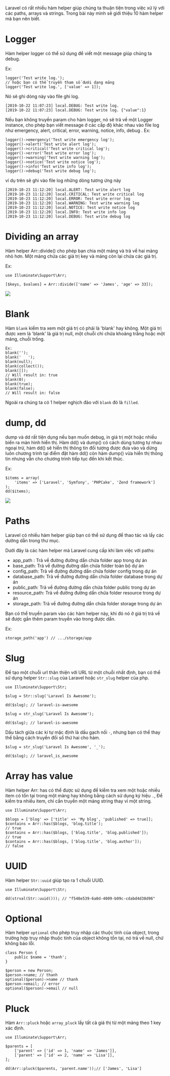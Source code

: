 Laravel có rất nhiều hàm helper giúp chúng ta thuận tiện trong việc xử lý với các paths, arrays và strings. 
Trong bài này mình sẽ giới thiệu 10 hàm helper mà bạn nên biết.

# Logger
Hàm helper logger có thể sử dụng để viết một message giúp chúng ta debug. 

Ex:  
```
logger('Test write log.');
// hoặc bạn có thể truyền tham số dưới dạng mảng
logger('Test write log.', ['value' => 1]);
```

Nó sẽ ghi dòng này vào file ghi log.
```
[2019-10-22 11:07:23] local.DEBUG: Test write log.  
[2019-10-22 11:07:23] local.DEBUG: Test write log. {"value":1} 
```

Nếu bạn không truyền param cho hàm logger, nó sẽ trả về một Logger instance, cho phép bạn viết message ở các cấp độ khác nhau vào file log như emergency, alert, critical, error, warning, notice, info, debug .
Ex:
```
logger()->emergency('Test write emergency log');
logger()->alert('Test write alert log');
logger()->critical('Test write critical log');
logger()->error('Test write error log');
logger()->warning('Test write warning log');
logger()->notice('Test write notice log');
logger()->info('Test write info log');
logger()->debug('Test write debug log');
```

ví dụ trên sẽ ghi vào file log những dòng tương ứng này
```
[2019-10-23 11:12:20] local.ALERT: Test write alert log  
[2019-10-23 11:12:20] local.CRITICAL: Test write critical log  
[2019-10-23 11:12:20] local.ERROR: Test write error log  
[2019-10-23 11:12:20] local.WARNING: Test write warning log  
[2019-10-23 11:12:20] local.NOTICE: Test write notice log  
[2019-10-23 11:12:20] local.INFO: Test write info log  
[2019-10-23 11:12:20] local.DEBUG: Test write debug log  
```

# Dividing an array
Hàm helper Arr::divide() cho phép bạn chia một mảng và trả về hai mảng nhỏ hơn. Một mảng chứa các giá trị key và mảng còn lại chứa các giá trị.

Ex:
```
use Illuminate\Support\Arr;

[$keys, $values] = Arr::divide(['name' => 'James', 'age' => 33]);
```

![](https://images.viblo.asia/e6e7316c-8777-467e-a855-4b559b115be4.png)

# Blank
Hàm `blank` kiểm tra xem một giá trị có phải là 'blank' hay không. Một giá trị được xem là 'blank' là giá trị null, một chuỗi chỉ chứa khoảng trắng hoặc một mảng, chuỗi trống.

```
Ex:
blank('');
blank('   ');
blank(null);
blank(collect());
blank([]);
// Will result in: true
blank(0);
blank(true);
blank(false);
// Will result in: false
```

Ngoài ra chúng ta có 1 helper nghịch đảo với `blank` đó là `filled`.

# dump, dd
dump và dd rất tiện dụng nếu bạn muốn debug, in giá trị một hoặc nhiều biến ra màn hình hiển thị. Hàm dd() và dump() có cách dùng tương tự nhau ngoại trừ, hàm dd() sẽ hiển thị thông tin đối tượng được đưa vào và dừng luôn chương trình tại điểm đặt hàm dd() còn hàm dump() vừa hiển thị thông tin nhưng vẫn cho chương trình tiếp tục đến khi kết thúc.

Ex:
```
$items = array(
    'items' => ['Laravel', 'Symfony', 'PHPCake', 'Zend framework']
);
dd($items);
```
![](https://images.viblo.asia/8263374e-7f84-404a-bb0f-7fd70a841343.png)

# Paths
Laravel có nhiều hàm helper giúp bạn có thể sử dụng để thao tác và lấy các dường dẫn trong thư mục.

Dưới đây là các hàm helper mà Laravel cung cấp khi làm việc với paths:
* app_path : Trả về đường đường dẩn chứa folder app trong  dự án
* base_path: Trả về đường đường dẩn chứa folder toàn bộ dự án
* config_path: Trả về đường đường dẩn chứa folder config trong  dự án
* database_path: Trả về đường đường dẩn chứa folder database trong  dự án
* public_path: Trả về đường đường dẩn chứa folder public trong  dự án
* resource_path: Trả về đường đường dẩn chứa folder resource trong  dự án
* storage_path: Trả về đường đường dẩn chứa folder storage trong  dự án

Bạn có thể truyền param vào các hàm helper này, khi đó nó ở giá trị trả về sẽ được gắn thêm param truyền vào trong được dẩn.

Ex:
```
storage_path('app') // .../storage/app
```

# Slug
Để tạo một chuỗi url thân thiện với URL từ một chuỗi nhất định, bạn có thể sử dụng helper `Str::slug` của Laravel hoặc `str_slug` helper của php.

```
use Illuminate\Support\Str;

$slug = Str::slug('Laravel Is Awesome');

dd($slug); // laravel-is-awesome
```


```
$slug = str_slug('Laravel Is Awesome');

dd($slug); // laravel-is-awesome
```

Dấu tách giữa các kí tự mặc định là dấu gạch nối `-`, nhưng bạn có thể thay thế bằng cách truyền đối số thứ hai cho hàm.

```
$slug = str_slug('Laravel Is Awesome', '_');

dd($slug); // laravel_is_awesome
```

# Array has value
Hàm helper Arr: has có thể được sử dụng để kiểm tra xem một hoặc nhiều item có tồn tại trong một mảng hay không bằng cách sử dụng ký hiệu `.`,  Để kiểm tra nhiều item, chỉ cần truyền một mảng string thay vì một string.

```
use Illuminate\Support\Arr;

$blogs = ['blog' => ['title' => 'My blog', 'published' => true]];
$contains = Arr::has($blogs, 'blog.title'); 
// true
$contains = Arr::has($blogs, ['blog.title', 'blog.published']); 
// true
$contains = Arr::has($blogs, ['blog.title', 'blog.author']); 
// false
```
# UUID
Hàm helper `Str::uuid` giúp tạo ra 1 chuỗi UUID.

```
use Illuminate\Support\Str;

dd(strval(Str::uuid())); // "f548e539-6a0d-4009-b09c-cdabd4d38d96"
```

# Optional
Hàm helper `optional` cho phép truy nhập các thuộc tính của object, trong trường hợp truy nhập thuộc tính của object không tồn tại, nó trả về null, chứ không báo lỗi.

```
class Person {
    public $name = 'thanh';
}

$person = new Person;
$person->name; // thanh
optional($person)->name // thanh
$person->email; // error
optional($person)->email // null
```

# Pluck
Hàm `Arr::pluck` hoặc `array_pluck` lấy tất cả giá thị từ một mảng theo 1 key xác định.
```
use Illuminate\Support\Arr;

$parents = [
    ['parent' => ['id' => 1, 'name' => 'James']],
    ['parent' => ['id' => 2, 'name' => 'Lisa']],
];

dd(Arr::pluck($parents, 'parent.name'));// ['James', 'Lisa']
```